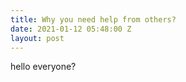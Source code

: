 ```yaml
---
title: Why you need help from others?
date: 2021-01-12 05:48:00 Z
layout: post
---
```


hello everyone?